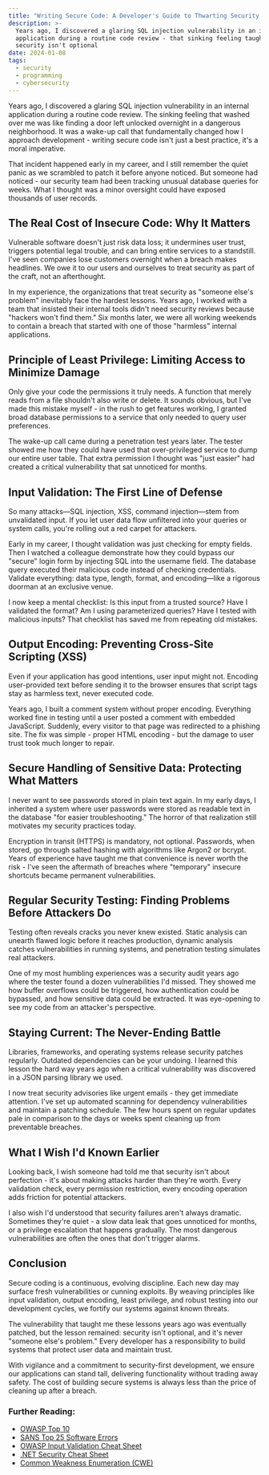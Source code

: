 ```yaml
---
title: "Writing Secure Code: A Developer's Guide to Thwarting Security Exploits"
description: >-
  Years ago, I discovered a glaring SQL injection vulnerability in an internal
  application during a routine code review - that sinking feeling taught me that
  security isn't optional
date: 2024-01-08
tags:
  - security
  - programming
  - cybersecurity
---
```


Years ago, I discovered a glaring SQL injection vulnerability in an internal application during a routine code review. The sinking feeling that washed over me was like finding a door left unlocked overnight in a dangerous neighborhood. It was a wake-up call that fundamentally changed how I approach development - writing secure code isn't just a best practice, it's a moral imperative.

That incident happened early in my career, and I still remember the quiet panic as we scrambled to patch it before anyone noticed. But someone had noticed - our security team had been tracking unusual database queries for weeks. What I thought was a minor oversight could have exposed thousands of user records.

## The Real Cost of Insecure Code: Why It Matters

Vulnerable software doesn't just risk data loss; it undermines user trust, triggers potential legal trouble, and can bring entire services to a standstill. I've seen companies lose customers overnight when a breach makes headlines. We owe it to our users and ourselves to treat security as part of the craft, not an afterthought.

In my experience, the organizations that treat security as "someone else's problem" inevitably face the hardest lessons. Years ago, I worked with a team that insisted their internal tools didn't need security reviews because "hackers won't find them." Six months later, we were all working weekends to contain a breach that started with one of those "harmless" internal applications.

## Principle of Least Privilege: Limiting Access to Minimize Damage

Only give your code the permissions it truly needs. A function that merely reads from a file shouldn't also write or delete. It sounds obvious, but I've made this mistake myself - in the rush to get features working, I granted broad database permissions to a service that only needed to query user preferences.

The wake-up call came during a penetration test years later. The tester showed me how they could have used that over-privileged service to dump our entire user table. That extra permission I thought was "just easier" had created a critical vulnerability that sat unnoticed for months.

## Input Validation: The First Line of Defense

So many attacks—SQL injection, XSS, command injection—stem from unvalidated input. If you let user data flow unfiltered into your queries or system calls, you're rolling out a red carpet for attackers.

Early in my career, I thought validation was just checking for empty fields. Then I watched a colleague demonstrate how they could bypass our "secure" login form by injecting SQL into the username field. The database query executed their malicious code instead of checking credentials. Validate everything: data type, length, format, and encoding—like a rigorous doorman at an exclusive venue.

I now keep a mental checklist: Is this input from a trusted source? Have I validated the format? Am I using parameterized queries? Have I tested with malicious inputs? That checklist has saved me from repeating old mistakes.

## Output Encoding: Preventing Cross-Site Scripting (XSS)

Even if your application has good intentions, user input might not. Encoding user-provided text before sending it to the browser ensures that script tags stay as harmless text, never executed code.

Years ago, I built a comment system without proper encoding. Everything worked fine in testing until a user posted a comment with embedded JavaScript. Suddenly, every visitor to that page was redirected to a phishing site. The fix was simple - proper HTML encoding - but the damage to user trust took much longer to repair.

## Secure Handling of Sensitive Data: Protecting What Matters

I never want to see passwords stored in plain text again. In my early days, I inherited a system where user passwords were stored as readable text in the database "for easier troubleshooting." The horror of that realization still motivates my security practices today.

Encryption in transit (HTTPS) is mandatory, not optional. Passwords, when stored, go through salted hashing with algorithms like Argon2 or bcrypt. Years of experience have taught me that convenience is never worth the risk - I've seen the aftermath of breaches where "temporary" insecure shortcuts became permanent vulnerabilities.

## Regular Security Testing: Finding Problems Before Attackers Do

Testing often reveals cracks you never knew existed. Static analysis can unearth flawed logic before it reaches production, dynamic analysis catches vulnerabilities in running systems, and penetration testing simulates real attackers.

One of my most humbling experiences was a security audit years ago where the tester found a dozen vulnerabilities I'd missed. They showed me how buffer overflows could be triggered, how authentication could be bypassed, and how sensitive data could be extracted. It was eye-opening to see my code from an attacker's perspective.

## Staying Current: The Never-Ending Battle

Libraries, frameworks, and operating systems release security patches regularly. Outdated dependencies can be your undoing. I learned this lesson the hard way years ago when a critical vulnerability was discovered in a JSON parsing library we used.

I now treat security advisories like urgent emails - they get immediate attention. I've set up automated scanning for dependency vulnerabilities and maintain a patching schedule. The few hours spent on regular updates pale in comparison to the days or weeks spent cleaning up from preventable breaches.

## What I Wish I'd Known Earlier

Looking back, I wish someone had told me that security isn't about perfection - it's about making attacks harder than they're worth. Every validation check, every permission restriction, every encoding operation adds friction for potential attackers.

I also wish I'd understood that security failures aren't always dramatic. Sometimes they're quiet - a slow data leak that goes unnoticed for months, or a privilege escalation that happens gradually. The most dangerous vulnerabilities are often the ones that don't trigger alarms.

## Conclusion

Secure coding is a continuous, evolving discipline. Each new day may surface fresh vulnerabilities or cunning exploits. By weaving principles like input validation, output encoding, least privilege, and robust testing into our development cycles, we fortify our systems against known threats.

The vulnerability that taught me these lessons years ago was eventually patched, but the lesson remained: security isn't optional, and it's never "someone else's problem." Every developer has a responsibility to build systems that protect user data and maintain trust.

With vigilance and a commitment to security-first development, we ensure our applications can stand tall, delivering functionality without trading away safety. The cost of building secure systems is always less than the price of cleaning up after a breach.

### Further Reading:

- [OWASP Top 10](https://owasp.org/www-project-top-ten/)
- [SANS Top 25 Software Errors](https://www.sans.org/top25-software-errors/)
- [OWASP Input Validation Cheat Sheet](https://cheatsheetseries.owasp.org/cheatsheets/Input_Validation_Cheat_Sheet.html)
- [.NET Security Cheat Sheet](https://cheatsheetseries.owasp.org/cheatsheets/DotNet_Security_Cheat_Sheet.html)
- [Common Weakness Enumeration (CWE)](https://cwe.mitre.org/)
